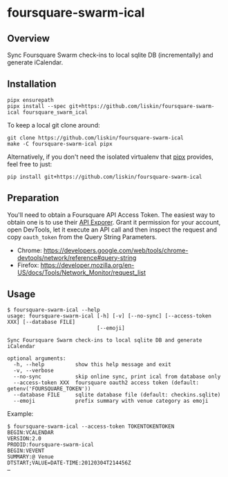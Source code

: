 # foursquare-swarm-ical

## Overview

Sync Foursquare Swarm check-ins to local sqlite DB (incrementally) and generate iCalendar.

## Installation

```
pipx ensurepath
pipx install --spec git+https://github.com/liskin/foursquare-swarm-ical foursquare_swarm_ical
```

To keep a local git clone around:

```
git clone https://github.com/liskin/foursquare-swarm-ical
make -C foursquare-swarm-ical pipx
```

Alternatively, if you don't need the isolated virtualenv that [pipx][]
provides, feel free to just:

```
pip install git+https://github.com/liskin/foursquare-swarm-ical
```

[pipx]: https://github.com/pipxproject/pipx

## Preparation

You'll need to obtain a Foursquare API Access Token. The easiest way to obtain
one is to use their [API Exporer](https://foursquare.com/developers/explore/).
Grant it permission for your account, open DevTools, let it execute an API
call and then inspect the request and copy `oauth_token` from the Query String
Parameters.

* Chrome: <https://developers.google.com/web/tools/chrome-devtools/network/reference#query-string>
* Firefox: <https://developer.mozilla.org/en-US/docs/Tools/Network_Monitor/request_list>

## Usage

```
$ foursquare-swarm-ical --help
usage: foursquare-swarm-ical [-h] [-v] [--no-sync] [--access-token XXX] [--database FILE]
                             [--emoji]

Sync Foursquare Swarm check-ins to local sqlite DB and generate iCalendar

optional arguments:
  -h, --help          show this help message and exit
  -v, --verbose
  --no-sync           skip online sync, print ical from database only
  --access-token XXX  foursquare oauth2 access token (default: getenv('FOURSQUARE_TOKEN'))
  --database FILE     sqlite database file (default: checkins.sqlite)
  --emoji             prefix summary with venue category as emoji
```

Example:

```
$ foursquare-swarm-ical --access-token TOKENTOKENTOKEN
BEGIN:VCALENDAR
VERSION:2.0
PRODID:foursquare-swarm-ical
BEGIN:VEVENT
SUMMARY:@ Venue
DTSTART;VALUE=DATE-TIME:20120304T214456Z
…
```

